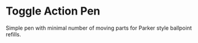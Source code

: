 # Toggle Action Pen

Simple pen with minimal number of moving parts for Parker style ballpoint refills.
